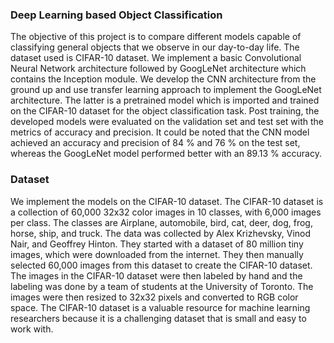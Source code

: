 ### Deep Learning based Object Classification

The objective of this project is to compare different models capable of classifying general objects that we observe in our day-to-day life. 
The dataset used is CIFAR-10 dataset. We implement a basic Convolutional Neural Network architecture followed by GoogLeNet architecture which contains the Inception module. 
We develop the CNN architecture from the ground up and use transfer learning approach to implement the GoogLeNet architecture. 
The latter is a pretrained model which is imported and trained on the CIFAR-10 dataset for the object classification task. 
Post training, the developed models were evaluated on the validation set and test set with the metrics of accuracy and precision. 
It could be noted that the CNN model achieved an accuracy and precision of 84 % and 76 % on the test set, whereas the GoogLeNet model performed better with an 89.13 % accuracy.

### Dataset

We implement the models on the CIFAR-10 dataset. The CIFAR-10 dataset is a collection of 60,000 32x32 color images in 10 classes, with 6,000 images per class. 
The classes are Airplane, automobile, bird, cat, deer, dog, frog, horse, ship, and truck. The data was collected by Alex Krizhevsky, Vinod Nair, and Geoffrey Hinton. 
They started with a dataset of 80 million tiny images, which were downloaded from the internet. They then manually selected 60,000 images from this dataset to create the CIFAR-10 dataset. 
The images in the CIFAR-10 dataset were then labeled by hand and the labeling was done by a team of students at the University of Toronto. 
The images were then resized to 32x32 pixels and converted to RGB color space. The CIFAR-10 dataset is a valuable resource for machine learning researchers because it is a challenging dataset that is small and easy to work with. 

